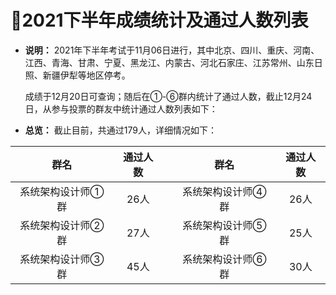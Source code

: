 ﻿# :clap:2021下半年成绩统计及通过人数列表

- **说明：** 2021年下半年考试于11月06日进行，其中北京、四川、重庆、河南、江西、青海、甘肃、宁夏、黑龙江、内蒙古、河北石家庄、江苏常州、山东日照、新疆伊犁等地区停考。

  成绩于12月20日可查询；随后在①-⑥群内统计了通过人数，截止12月24日，从参与投票的群友中统计通过人数列表如下： 

- **总览：** 截止目前，共通过179人，详细情况如下：

|        群名       | 通过人数 |   |        群名       | 通过人数 |
|:-----------------:|:--------:|---|:-----------------:|:--------:|
| 系统架构设计师①群 |   26人   |   | 系统架构设计师④群 |   26人   |
| 系统架构设计师②群 |   27人   |   | 系统架构设计师⑤群 |   25人   |
| 系统架构设计师③群 |   45人   |   | 系统架构设计师⑥群 |   30人   |


